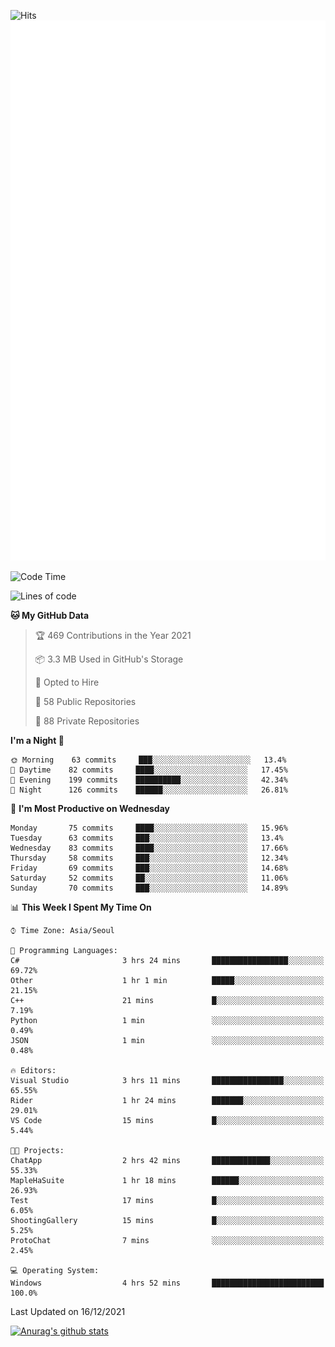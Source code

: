 ![Hits](https://hits.seeyoufarm.com/api/count/incr/badge.svg?url=https%3A%2F%2Fgithub.com%2Fkokose1234&count_bg=%2379C83D&title_bg=%23555555&icon=apple.svg&icon_color=%23E7E7E7&title=hits&edge_flat=false)
<br/>
![Metrics](https://github.com/kokose1234/kokose1234/blob/main/github-metrics.svg)

<!--START_SECTION:waka-->
![Code Time](http://img.shields.io/badge/Code%20Time-342%20hrs%2025%20mins-blue)

![Lines of code](https://img.shields.io/badge/From%20Hello%20World%20I%27ve%20Written-8%20Million%20lines%20of%20code-blue)

**🐱 My GitHub Data** 

> 🏆 469 Contributions in the Year 2021
 > 
> 📦 3.3 MB Used in GitHub's Storage 
 > 
> 💼 Opted to Hire
 > 
> 📜 58 Public Repositories 
 > 
> 🔑 88 Private Repositories  
 > 
**I'm a Night 🦉** 

```text
🌞 Morning    63 commits     ███░░░░░░░░░░░░░░░░░░░░░░   13.4% 
🌆 Daytime    82 commits     ████░░░░░░░░░░░░░░░░░░░░░   17.45% 
🌃 Evening    199 commits    ██████████░░░░░░░░░░░░░░░   42.34% 
🌙 Night      126 commits    ██████░░░░░░░░░░░░░░░░░░░   26.81%

```
📅 **I'm Most Productive on Wednesday** 

```text
Monday       75 commits     ████░░░░░░░░░░░░░░░░░░░░░   15.96% 
Tuesday      63 commits     ███░░░░░░░░░░░░░░░░░░░░░░   13.4% 
Wednesday    83 commits     ████░░░░░░░░░░░░░░░░░░░░░   17.66% 
Thursday     58 commits     ███░░░░░░░░░░░░░░░░░░░░░░   12.34% 
Friday       69 commits     ███░░░░░░░░░░░░░░░░░░░░░░   14.68% 
Saturday     52 commits     ██░░░░░░░░░░░░░░░░░░░░░░░   11.06% 
Sunday       70 commits     ███░░░░░░░░░░░░░░░░░░░░░░   14.89%

```


📊 **This Week I Spent My Time On** 

```text
⌚︎ Time Zone: Asia/Seoul

💬 Programming Languages: 
C#                       3 hrs 24 mins       █████████████████░░░░░░░░   69.72% 
Other                    1 hr 1 min          █████░░░░░░░░░░░░░░░░░░░░   21.15% 
C++                      21 mins             █░░░░░░░░░░░░░░░░░░░░░░░░   7.19% 
Python                   1 min               ░░░░░░░░░░░░░░░░░░░░░░░░░   0.49% 
JSON                     1 min               ░░░░░░░░░░░░░░░░░░░░░░░░░   0.48%

🔥 Editors: 
Visual Studio            3 hrs 11 mins       ████████████████░░░░░░░░░   65.55% 
Rider                    1 hr 24 mins        ███████░░░░░░░░░░░░░░░░░░   29.01% 
VS Code                  15 mins             █░░░░░░░░░░░░░░░░░░░░░░░░   5.44%

🐱‍💻 Projects: 
ChatApp                  2 hrs 42 mins       █████████████░░░░░░░░░░░░   55.33% 
MapleHaSuite             1 hr 18 mins        ██████░░░░░░░░░░░░░░░░░░░   26.93% 
Test                     17 mins             █░░░░░░░░░░░░░░░░░░░░░░░░   6.05% 
ShootingGallery          15 mins             █░░░░░░░░░░░░░░░░░░░░░░░░   5.25% 
ProtoChat                7 mins              ░░░░░░░░░░░░░░░░░░░░░░░░░   2.45%

💻 Operating System: 
Windows                  4 hrs 52 mins       █████████████████████████   100.0%

```


 Last Updated on 16/12/2021
<!--END_SECTION:waka-->

[![Anurag's github stats](https://github-readme-stats.vercel.app/api?username=kokose1234&theme=dracula)](https://github.com/anuraghazra/github-readme-stats)



	
